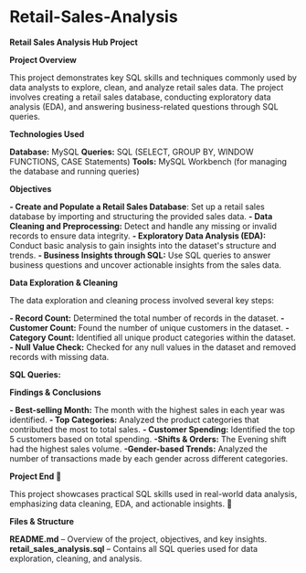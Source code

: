 # Retail-Sales-Analysis

**Retail Sales Analysis Hub Project**

**Project Overview**

This project demonstrates key SQL skills and techniques commonly used by data analysts to explore, clean, and analyze retail sales data. 
The project involves creating a retail sales database, conducting exploratory data analysis (EDA), and answering business-related questions through SQL queries.

**Technologies Used**

**Database:** MySQL
**Queries:** SQL (SELECT, GROUP BY, WINDOW FUNCTIONS, CASE Statements)
**Tools:** MySQL Workbench (for managing the database and running queries)

**Objectives**

**- Create and Populate a Retail Sales Database**: Set up a retail sales database by importing and structuring the provided sales data.
**- Data Cleaning and Preprocessing:** Detect and handle any missing or invalid records to ensure data integrity.
**- Exploratory Data Analysis (EDA):** Conduct basic analysis to gain insights into the dataset's structure and trends.
**- Business Insights through SQL:** Use SQL queries to answer business questions and uncover actionable insights from the sales data.

**Data Exploration & Cleaning**

The data exploration and cleaning process involved several key steps:

**- Record Count:** Determined the total number of records in the dataset.
**- Customer Count:** Found the number of unique customers in the dataset.
**- Category Count:** Identified all unique product categories within the dataset.
**- Null Value Check:** Checked for any null values in the dataset and removed records with missing data.

**SQL Queries:**

**Findings & Conclusions**

**- Best-selling Month:** The month with the highest sales in each year was identified.
**- Top Categories:** Analyzed the product categories that contributed the most to total sales.
**- Customer Spending:** Identified the top 5 customers based on total spending.
**-Shifts & Orders:** The Evening shift had the highest sales volume.
**-Gender-based Trends:** Analyzed the number of transactions made by each gender across different categories.

**Project End 🎯**

This project showcases practical SQL skills used in real-world data analysis, emphasizing data cleaning, EDA, and actionable insights. 🚀

**Files & Structure**

**README.md** – Overview of the project, objectives, and key insights.
**retail_sales_analysis.sql** – Contains all SQL queries used for data exploration, cleaning, and analysis.

